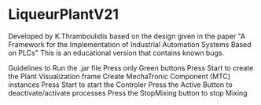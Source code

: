 # LiqueurPlantV21
Developed by K.Thramboulidis based on the  design given in the paper "A Framework for the Implementation of  Industrial Automation Systems Based on PLCs" This is an educational version that contains known bugs.  

Guidelines to Run the .jar file
Press only Green buttons
Press Start to create the Plant Visualization frame
Create MechaTronic Component (MTC) instances
Press Start to start the Controler
Press the Active Button to deactivate/activate processes
Press the StopMixing button to stop Mixing
